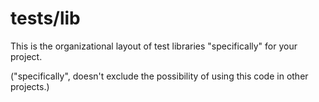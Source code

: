 # tests/lib

This is the organizational layout of test libraries "specifically" for
your project.

("specifically", doesn't exclude the possibility of using this code
in other projects.)
